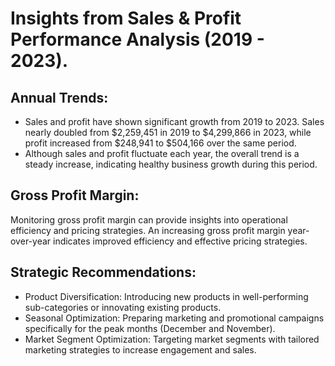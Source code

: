 # Insights from Sales & Profit Performance Analysis (2019 - 2023).
## Annual Trends:
- Sales and profit have shown significant growth from 2019 to 2023. Sales nearly doubled from $2,259,451 in 2019 to $4,299,866 in 2023, while profit increased from $248,941 to $504,166 over the same period.
- Although sales and profit fluctuate each year, the overall trend is a steady increase, indicating healthy business growth during this period.

## Gross Profit Margin:
Monitoring gross profit margin can provide insights into operational efficiency and pricing strategies. An increasing gross profit margin year-over-year indicates improved efficiency and effective pricing strategies.

## Strategic Recommendations:
- Product Diversification:
Introducing new products in well-performing sub-categories or innovating existing products.
- Seasonal Optimization:
Preparing marketing and promotional campaigns specifically for the peak months (December and November).
- Market Segment Optimization:
Targeting market segments with tailored marketing strategies to increase engagement and sales.
